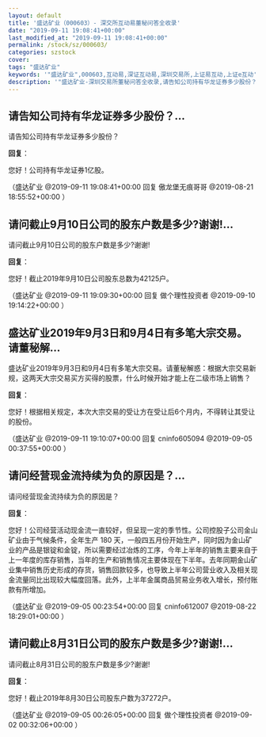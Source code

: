 ```yaml
---
layout: default
title: '盛达矿业（000603）- 深交所互动易董秘问答全收录'
date: "2019-09-11 19:08:41+00:00"
last_modified_at: "2019-09-11 19:08:41+00:00"
permalink: /stock/sz/000603/
categories: szstock
cover: 
tags: "盛达矿业"
keywords: '"盛达矿业",000603,互动易,深证互动易,深圳交易所,上证易互动,上证e互动'
description: '"盛达矿业-深圳交易所董秘问答全收录,请告知公司持有华龙证券多少股份？"'
---
```


## 请告知公司持有华龙证券多少股份？...

请告知公司持有华龙证券多少股份？

**回复**：

您好！公司持有华龙证券1亿股。 

（盛达矿业  @2019-09-11 19:08:41+00:00 回复 傲龙堡无痕哥哥  @2019-08-21 18:55:52+00:00 ）

## 请问截止9月10日公司的股东户数是多少?谢谢!...

请问截止9月10日公司的股东户数是多少?谢谢!

**回复**：

您好！截止2019年9月10日公司股东总数为42125户。 

（盛达矿业  @2019-09-11 19:09:30+00:00 回复 做个理性投资者  @2019-09-10 19:14:22+00:00 ）

## 盛达矿业2019年9月3日和9月4日有多笔大宗交易。请董秘解...

盛达矿业2019年9月3日和9月4日有多笔大宗交易。请董秘解惑：根据大宗交易新规，这两天大宗交易买方买得的股票，什么时候开始才能上在二级市场上销售？

**回复**：

您好！根据相关规定，本次大宗交易的受让方在受让后6个月内，不得转让其受让的股份。 

（盛达矿业  @2019-09-11 19:10:07+00:00 回复 cninfo605094  @2019-09-05 00:37:55+00:00 ）

## 请问经营现金流持续为负的原因是？...

请问经营现金流持续为负的原因是？

**回复**：

您好！公司经营活动现金流一直较好，但呈现一定的季节性。公司控股子公司金山矿业由于气候条件，全年生产 180 天，一般四五月份开始生产，同时因为金山矿业的产品是银锭和金锭，所以需要经过冶炼的工序，今年上半年的销售主要来自于上一年度的库存销售，当年的生产和销售情况主要体现在下半年。去年同期金山矿业集中销售历史形成的存货，销售回款较多，也导致上半年公司营业收入及相关现金流量同比出现较大幅度回落。此外，上半年金属商品贸易业务收入增长，预付账款有所增加。 

（盛达矿业  @2019-09-05 00:23:54+00:00 回复 cninfo612007  @2019-08-22 18:29:01+00:00 ）

## 请问截止8月31日公司的股东户数是多少?谢谢!...

请问截止8月31日公司的股东户数是多少?谢谢!

**回复**：

您好！截止2019年8月30日公司股东户数为37272户。 

（盛达矿业  @2019-09-05 00:26:05+00:00 回复 做个理性投资者  @2019-09-02 00:32:06+00:00 ）

